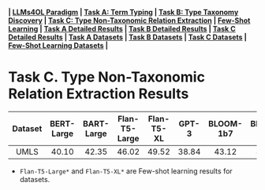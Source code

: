 

**| [LLMs4OL Paradigm](../../README.md#llms4ol-paradigm) | [Task A: Term Typing](../../TaskA/README.md) | [Task B: Type Taxonomy Discovery](../../TaskB/README.md) | [Task C: Type Non-Taxonomic Relation Extraction](../../TaskC/README.md) | [Few-Shot Learning](../../FSL/README.md) | [Task A Detailed Results](../../TaskA/results/readme.md) | [Task B Detailed Results](../../TaskB/results/readme.md) | [Task C Detailed Results](../../TaskC/results/readme.md) | [Task A Datasets](../../datasets/TaskA/README.md) | [Task B Datasets](../../datasets/TaskB/README.md) | [Task C Datasets](../../datasets/TaskC/README.md) | [Few-Shot Learning Datasets](../../datasets/FSL/README.md) |**


# Task C. Type Non-Taxonomic Relation Extraction Results

|  Dataset   | BERT-Large | BART-Large | Flan-T5-Large | Flan-T5-XL | GPT-3 | BLOOM-1b7 | BLOOM-3b | `Flan-T5-Large*` | `Flan-T5-XL*` | GPT-4 |    GPT-3.5$     | LLaMA-7B | PubMedBERT |
|:----------:|:-----------:|:------------:|:---------------:|:----------:|:-----:|:---------:|:--------:|:---------------:|:------------:|:-----:|:---------------:|:--------:|:----------:|
|  UMLS      |    40.10    |    42.35     |      46.02      | 49.52  | 38.84 |   43.12   |  42.70   |      49.05      |    53.05     | 41.31 |      37.51      |  20.34   |   42.68    |


* `Flan-T5-Large*` and `Flan-T5-XL*` are Few-shot learning results for datasets.
